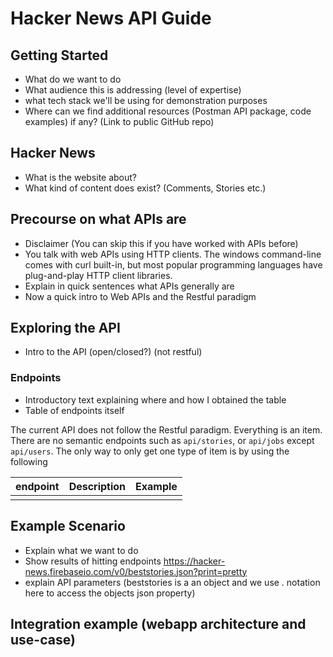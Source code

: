 # Hacker News API Guide

## Getting Started

- What do we want to do
- What audience this is addressing (level of expertise)
- what tech stack we'll be using for demonstration purposes
- Where can we find additional resources (Postman API package, code examples) if any? (Link to public GitHub repo)

## Hacker News
- What is the website about?
- What kind of content does exist? (Comments, Stories etc.)

## Precourse on what APIs are
- Disclaimer (You can skip this if you have worked with APIs before)
- You talk with web APIs using HTTP clients. The windows command-line comes with curl built-in, but most popular programming languages have plug-and-play HTTP client libraries.
- Explain in quick sentences what APIs generally are
- Now a quick intro to Web APIs and the Restful paradigm

## Exploring the API

- Intro to the API (open/closed?) (not restful)

### Endpoints
- Introductory text explaining where and how I obtained the table
- Table of endpoints itself

The current API does not follow the Restful paradigm. Everything is an item. There are no semantic endpoints such as `api/stories`,  or `api/jobs` except `api/users`. The only way to only get one type of item is by using the following 

|endpoint|Description|Example|
|---|---|---|
|||

## Example Scenario

- Explain what we want to do
- Show results of hitting endpoints
https://hacker-news.firebaseio.com/v0/beststories.json?print=pretty
- explain API parameters (beststories is a an object and we use . notation here to access the objects json property)

## Integration example (webapp architecture and use-case)